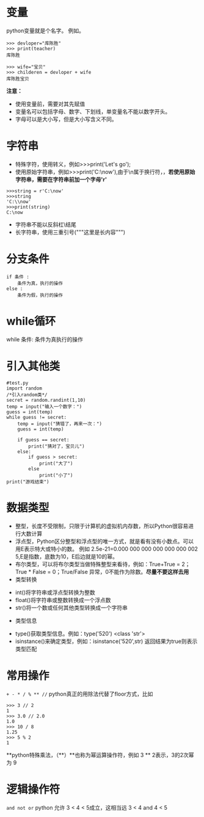 # 变量
python变量就是个名字。
例如。
```
>>> devloper="库陈胜"
>>> print(teacher)
库陈胜

>>> wife="宝贝"
>>> childeren = devloper + wife
库陈胜宝贝
```
**注意：**
- 使用变量前，需要对其先赋值
- 变量名可以包括字母、数字、下划线，单变量名不能以数字开头。
- 字母可以是大小写，但是大小写含义不同。

# 字符串
- 特殊字符，使用转义，例如>>>print('Let\'s go');
- 使用原始字符串，例如>>>print('C:\now'),由于\n属于换行符，，**若使用原始字符串，需要在字符串前加一个字母'r'**
```
>>>string = r'C:\now'
>>>string
'C:\\now'
>>>print(string)
C:\now
```
- 字符串不能以反斜杠\结尾
- 长字符串，使用三重引号("""这里是长内容""")

# 分支条件
```
if 条件 :
	条件为真，执行的操作
else :
	条件为假，执行的操作
```
# while循环
while 条件:
	条件为真执行的操作

# 引入其他类
```
#test.py
import random
/*引入random类*/
secret = random.randint(1,10)
temp = input("输入一个数字：")
guess = int(temp)
while guess != secret:
	temp = input("猜错了，再来一次：")
	guess = int(temp)

	if guess == secret:
		print("猜对了，宝贝儿")
	else:
		if guess > secret:
			print("大了")
		else
			print("小了")
print("游戏结束")
```

# 数据类型
+ 整型，长度不受限制，只限于计算机的虚拟机内存数，所以Python很容易进行大数计算
+ 浮点型，Python区分整型和浮点型的唯一方式，就是看有没有小数点。可以用E表示特大或特小的数。 例如 2.5e-21=0.000 000 000 000 000 000 002 5,E是指数，底数为10，E后边就是10的幂。
+ 布尔类型，可以将布尔类型当做特殊整型来看待，例如：True+True = 2；True * False = 0；True/False 异常，0不能作为除数。**尽量不要这样去用**
+ 类型转换
- int()将字符串或浮点型转换为整数
- float()将字符串或整数转换成一个浮点数
- str()将一个数或任何其他类型转换成一个字符串
+ 类型信息
- type()获取类型信息。例如：type('520') <class 'str'>
- isinstance()来确定类型，例如：isinstance('520',str) 返回结果为true则表示类型匹配

# 常用操作
`+ - * / % ** //`
python真正的用除法代替了floor方式，比如 
```
>>> 3 // 2
1
>>> 3.0 // 2.0
1.0
>>> 10 / 8
1.25
>>> 5 % 2
1
```
**python特殊乘法，（\*\*）**也称为幂运算操作符，例如 3 \*\* 2表示，3的2次幂 为 9

# 逻辑操作符
```and not or```
python 允许 3 < 4 < 5成立，这相当远 3 < 4 and 4 < 5

